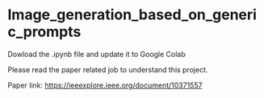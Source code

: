 # Image_generation_based_on_generic_prompts
Dowload the .ipynb file and update it to Google Colab

Please read the paper related job to understand this project.

Paper link: https://ieeexplore.ieee.org/document/10371557
